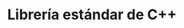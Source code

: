 ---
title: "Librería estándar de C++"
type: docs
menu:
    apunte:
        identifier: "apunte-libreria_estandar"
weight: 30 # Las secciones se ordenan de forma ascendente por su peso
---